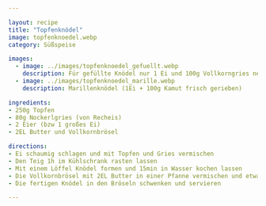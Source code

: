 ```yaml
---

layout: recipe
title: "Topfenknödel"
image: topfenknoedel.webp
category: Süßspeise

images:
  - image: ../images/topfenknoedel_gefuellt.webp
    description: Für gefüllte Knödel nur 1 Ei und 100g Vollkorngries nehmen damit der Teig fester ist
  - image: ../images/topfenknoedel_marille.webp
    description: Marillenknödel (1Ei + 100g Kamut frisch gerieben)

ingredients:
- 250g Topfen
- 80g Nockerlgries (von Recheis)
- 2 Eier (bzw 1 großes Ei)
- 2EL Butter und Vollkornbrösel

directions:
- Ei schaumig schlagen und mit Topfen und Gries vermischen
- Den Teig 1h im Kühlschrank rasten lassen
- Mit einem Löffel Knödel formen und 15min in Wasser kochen lassen
- Die Vollkornbrösel mit 2EL Butter in einer Pfanne vermischen und etwas anrösten
- Die fertigen Knödel in den Bröseln schwenken und servieren

---
```

